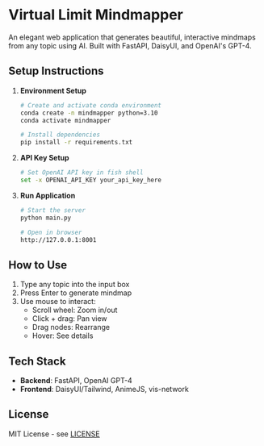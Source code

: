 # Virtual Limit Mindmapper

An elegant web application that generates beautiful, interactive mindmaps from any topic using AI. Built with FastAPI, DaisyUI, and OpenAI's GPT-4.

## Setup Instructions

1. **Environment Setup**
   ```bash
   # Create and activate conda environment
   conda create -n mindmapper python=3.10
   conda activate mindmapper

   # Install dependencies
   pip install -r requirements.txt
   ```

2. **API Key Setup**
   ```bash
   # Set OpenAI API key in fish shell
   set -x OPENAI_API_KEY your_api_key_here
   ```

3. **Run Application**
   ```bash
   # Start the server
   python main.py

   # Open in browser
   http://127.0.0.1:8001
   ```

## How to Use

1. Type any topic into the input box
2. Press Enter to generate mindmap
3. Use mouse to interact:
   - Scroll wheel: Zoom in/out
   - Click + drag: Pan view
   - Drag nodes: Rearrange
   - Hover: See details

## Tech Stack

- **Backend**: FastAPI, OpenAI GPT-4
- **Frontend**: DaisyUI/Tailwind, AnimeJS, vis-network

## License

MIT License - see [LICENSE](LICENSE)